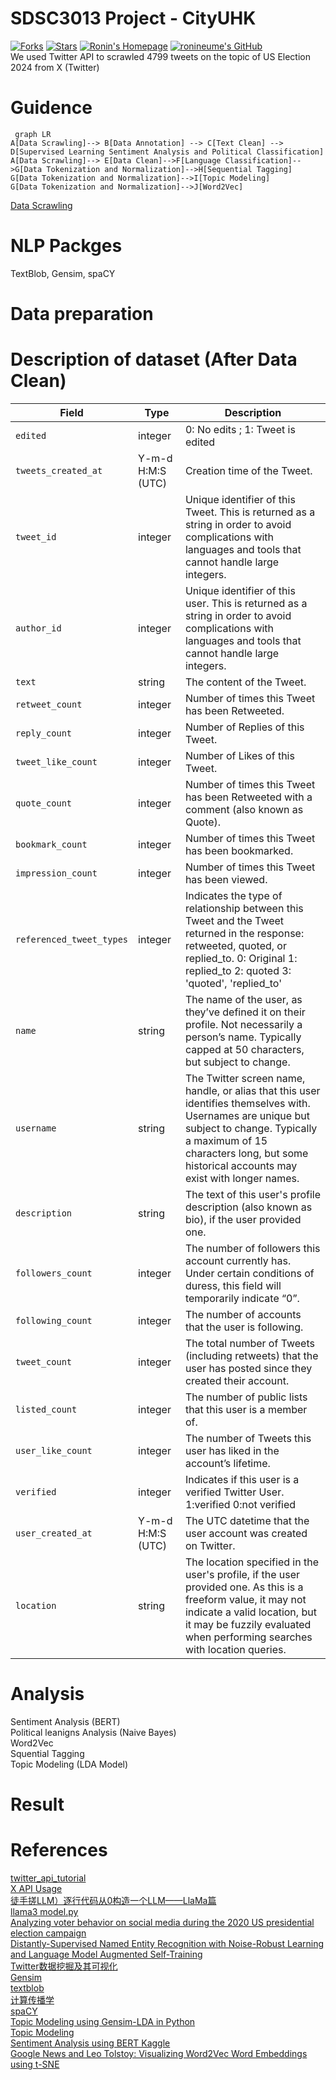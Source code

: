 # SDSC3013 Project - CityUHK
[![Forks](https://img.shields.io/github/forks/ronineume/X-NLP-Project?style=social)](https://github.com/ronineume/X-NLP-Project/fork)
[![Stars](https://img.shields.io/github/stars/ronineume/X-NLP-Project?style=social)](https://github.com/ronineume/X-NLP-Project/stargazers)
[![Ronin's Homepage](https://img.shields.io/badge/Go%20to%20My%20Homepage-blue?style=flat)](https://ronineume.github.io/)
[![ronineume's GitHub](https://img.shields.io/badge/ronineume's%20GitHub-blue?style=flat)](https://github.com/ronineume)
\
We used Twitter API to scrawled 4799 tweets on the topic of US Election 2024 from X (Twitter)

# Guidence

```mermaid
 graph LR
A[Data Scrawling]--> B[Data Annotation] --> C[Text Clean] --> D[Supervised Learning Sentiment Analysis and Political Classification]
A[Data Scrawling]--> E[Data Clean]-->F[Language Classification]-->G[Data Tokenization and Normalization]-->H[Sequential Tagging]
G[Data Tokenization and Normalization]-->I[Topic Modeling]
G[Data Tokenization and Normalization]-->J[Word2Vec]
```
[Data Scrawling](https://github.com/ronineume/X-NLP-Project/blob/main/Data_preparation/guide.md)
# NLP Packges
TextBlob, Gensim, spaCY

# Data preparation

# Description of dataset (After Data Clean)
| Field                     | Type                    | Description                                                                                                                             |
|---------------------------|-------------------------|-----------------------------------------------------------------------------------------------------------------------------------------|
| `edited`                  | integer                   | 0: No edits ; 1: Tweet is edited |
| `tweets_created_at`       | Y-m-d H:M:S (UTC)        | Creation time of the Tweet.                                                                                                            |
| `tweet_id`                      | integer                 | Unique identifier of this Tweet. This is returned as a string in order to avoid complications with languages and tools that cannot handle large integers. |
| `author_id`              | integer                  | Unique identifier of this user. This is returned as a string in order to avoid complications with languages and tools that cannot handle large integers. |
| `text`                    | string                  | The content of the Tweet.                                                                                                              |
| `retweet_count`          | integer                 | Number of times this Tweet has been Retweeted.                                                                                         |
| `reply_count`            | integer                 | Number of Replies of this Tweet.                                                                                                        |
| `tweet_like_count`             | integer                 | Number of Likes of this Tweet.                                                                                                          |
| `quote_count`            | integer                 | Number of times this Tweet has been Retweeted with a comment (also known as Quote).                                                    |
| `bookmark_count`         | integer                 | Number of times this Tweet has been bookmarked.                                                                                         |
| `impression_count`       | integer                 | Number of times this Tweet has been viewed.                                                                                            |
| `referenced_tweet_types` | integer                    | Indicates the type of relationship between this Tweet and the Tweet returned in the response: retweeted, quoted, or replied_to. 0: Original 1: replied_to 2: quoted 3: 'quoted', 'replied_to'       |
| `name`                  | string                   | The name of the user, as they’ve defined it on their profile. Not necessarily a person’s name. Typically capped at 50 characters, but subject to change. |
| `username`       | string        | The Twitter screen name, handle, or alias that this user identifies themselves with. Usernames are unique but subject to change. Typically a maximum of 15 characters long, but some historical accounts may exist with longer names.|
| `description`                      | string                | The text of this user's profile description (also known as bio), if the user provided one. |
| `followers_count`              | integer                  | The number of followers this account currently has. Under certain conditions of duress, this field will temporarily indicate “0”. |
| `following_count`                    | integer                  | The number of accounts that the user is following.                                                                                                             |
| `tweet_count`          | integer                 | The total number of Tweets (including retweets) that the user has posted since they created their account.             |
| `listed_count`            | integer                 | The number of public lists that this user is a member of.                                                                                                      |
| `user_like_count`             | integer                 | The number of Tweets this user has liked in the account’s lifetime.                                                                                                          |
| `verified`          | integer                 | Indicates if this user is a verified Twitter User.   1:verified 0:not verified                                                                                    |
| `user_created_at`            | Y-m-d H:M:S (UTC)            | The UTC datetime that the user account was created on Twitter.                                                                                                        |
| `location`             | string                 | The location specified in the user's profile, if the user provided one. As this is a freeform value, it may not indicate a valid location, but it may be fuzzily evaluated when performing searches with location queries. |

# Analysis
Sentiment Analysis (BERT)\
Political leanigns Analysis (Naive Bayes) \
Word2Vec \
Squential Tagging \
Topic Modeling (LDA Model)

# Result



# References
[twitter_api_tutorial](https://github.com/nestauk/dap_medium_articles/tree/dev/twitter_api_tutorial) \
[X API Usage](https://developer.x.com/en/docs/x-api/tweets/search/api-reference/get-tweets-search-recent) \
[徒手搓LLM）逐行代码从0构造一个LLM——LlaMa篇](https://zhuanlan.zhihu.com/p/1674261485) \
[llama3 model.py](https://github.com/meta-llama/llama3/blob/main/llama/model.py) \
[Analyzing voter behavior on social media during the 2020 US presidential election campaign](https://pmc.ncbi.nlm.nih.gov/articles/PMC9288921) \
[Distantly-Supervised Named Entity Recognition with Noise-Robust Learning and Language Model Augmented Self-Training](https://arxiv.org/abs/2109.05003) \
[Twitter数据挖掘及其可视化](https://www.hrwhisper.me/twitter-data-mining-and-visualization/) \
[Gensim](https://radimrehurek.com/gensim/auto_examples/index.html#documentation) \
[textblob](https://textblob.readthedocs.io/en/dev/) \
[计算传播学](https://chengjun.github.io/mybook/11-3-textblob.html) \
[spaCY](https://spacy.io/) \
[Topic Modeling using Gensim-LDA in Python](https://medium.com/analytics-vidhya/topic-modeling-using-gensim-lda-in-python-48eaa2344920) \
[Topic Modeling](https://ethen8181.github.io/machine-learning/clustering/topic_model/LDA.html#Getting-Started) \
[Sentiment Analysis using BERT Kaggle](https://www.kaggle.com/code/prakharrathi25/sentiment-analysis-using-bert/notebook) \
[Google News and Leo Tolstoy: Visualizing Word2Vec Word Embeddings using t-SNE](https://towardsdatascience.com/google-news-and-leo-tolstoy-visualizing-word2vec-word-embeddings-with-t-sne-11558d8bd4d)
        

